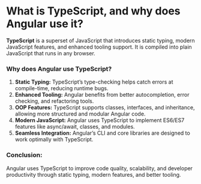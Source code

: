 # **What is TypeScript, and why does Angular use it?**

**TypeScript** is a superset of JavaScript that introduces static typing, modern JavaScript features, and enhanced tooling support. It is compiled into plain JavaScript that runs in any browser.

### **Why does Angular use TypeScript?**

1. **Static Typing:** TypeScript’s type-checking helps catch errors at compile-time, reducing runtime bugs.
2. **Enhanced Tooling:** Angular benefits from better autocompletion, error checking, and refactoring tools.
3. **OOP Features:** TypeScript supports classes, interfaces, and inheritance, allowing more structured and modular Angular code.
4. **Modern JavaScript:** Angular uses TypeScript to implement ES6/ES7 features like async/await, classes, and modules.
5. **Seamless Integration:** Angular’s CLI and core libraries are designed to work optimally with TypeScript.

### **Conclusion:**
Angular uses TypeScript to improve code quality, scalability, and developer productivity through static typing, modern features, and better tooling.